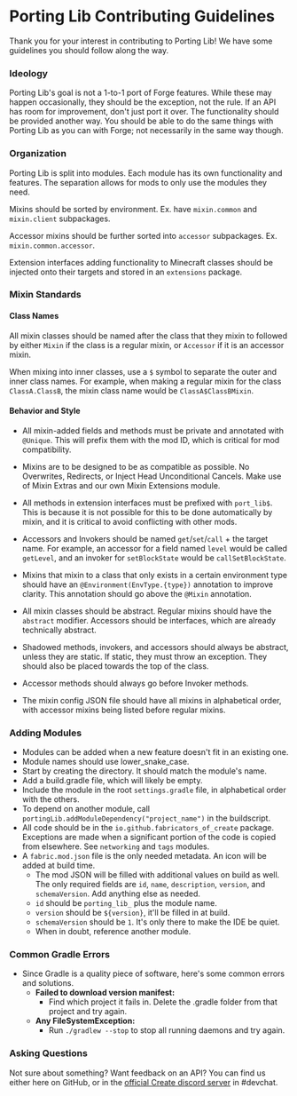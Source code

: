 # Porting Lib Contributing Guidelines
Thank you for your interest in contributing to Porting Lib! We have some guidelines you should follow along the way.

### Ideology
Porting Lib's goal is not a 1-to-1 port of Forge features. While these may happen occasionally, they should be
the exception, not the rule.
If an API has room for improvement, don't just port it over. The functionality should be provided another way.
You should be able to do the same things with Porting Lib as you can with Forge; not necessarily in the same way though.

### Organization
Porting Lib is split into modules. Each module has its own functionality and features. The separation allows for mods
to only use the modules they need.

Mixins should be sorted by environment. Ex. have `mixin.common` and `mixin.client` subpackages.

Accessor mixins should be further sorted into `accessor` subpackages. Ex. `mixin.common.accessor`.

Extension interfaces adding functionality to Minecraft classes should be injected onto their targets and stored
in an `extensions` package.

### Mixin Standards
#### Class Names
All mixin classes should be named after the class that they mixin to followed by either `Mixin` if the class is
a regular mixin, or `Accessor` if it is an accessor mixin.

When mixing into inner classes, use a `$` symbol to separate the outer and inner class names. For example, when
making a regular mixin for the class `ClassA.ClassB`, the mixin class name would be `ClassA$ClassBMixin`.

#### Behavior and Style
- All mixin-added fields and methods must be private and annotated with `@Unique`. This will prefix them with the
mod ID, which is critical for mod compatibility.

- Mixins are to be designed to be as compatible as possible. No Overwrites, Redirects, or Inject Head Unconditional
Cancels. Make use of Mixin Extras and our own Mixin Extensions module.

- All methods in extension interfaces must be prefixed with `port_lib$`. This is because it is not possible for
this to be done automatically by mixin, and it is critical to avoid conflicting with other mods.

- Accessors and Invokers should be named `get`/`set`/`call` + the target name. For example, an accessor for a field
named `level` would be called `getLevel`, and an invoker for `setBlockState` would be `callSetBlockState`.

- Mixins that mixin to a class that only exists in a certain environment type should have an
`@Environment(EnvType.{type})` annotation to improve clarity. This annotation should go above the `@Mixin`
annotation.

- All mixin classes should be abstract. Regular mixins should have the `abstract` modifier. Accessors should be
interfaces, which are already technically abstract.

- Shadowed methods, invokers, and accessors should always be abstract, unless they are static. If static, they
must throw an exception. They should also be placed towards the top of the class.

- Accessor methods should always go before Invoker methods.

- The mixin config JSON file should have all mixins in alphabetical order, with accessor mixins being listed before
regular mixins.

### Adding Modules
- Modules can be added when a new feature doesn't fit in an existing one.
- Module names should use lower_snake_case.
- Start by creating the directory. It should match the module's name.
- Add a build.gradle file, which will likely be empty.
- Include the module in the root `settings.gradle` file, in alphabetical order with the others.
- To depend on another module, call `portingLib.addModuleDependency("project_name")` in the buildscript.
- All code should be in the `io.github.fabricators_of_create` package. Exceptions are made when a significant
portion of the code is copied from elsewhere. See `networking` and `tags` modules.
- A `fabric.mod.json` file is the only needed metadata. An icon will be added at build time.
  - The mod JSON will be filled with additional values on build as well. The only required fields are
  `id`, `name`, `description`, `version`, and `schemaVersion`. Add anything else as needed.
  - `id` should be `porting_lib_` plus the module name.
  - `version` should be `${version}`, it'll be filled in at build.
  - `schemaVersion` should be `1`. It's only there to make the IDE be quiet.
  - When in doubt, reference another module.

### Common Gradle Errors
   - Since Gradle is a quality piece of software, here's some common errors and solutions.
     - **Failed to download version manifest:**
       - Find which project it fails in. Delete the .gradle folder from that project and try again.
     - **Any FileSystemException:**
       - Run `./gradlew --stop` to stop all running daemons and try again.

### Asking Questions
Not sure about something? Want feedback on an API? You can find us either here on GitHub, or in
the [official Create discord server](https://discord.gg/hmaD7Se) in #devchat.
